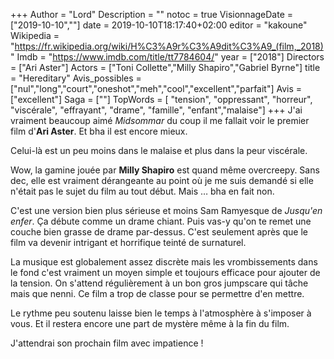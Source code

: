 +++
Author = "Lord"
Description = ""
notoc = true
VisionnageDate = ["2019-10-10",""]
date = 2019-10-10T18:17:40+02:00
editor = "kakoune"
Wikipedia = "https://fr.wikipedia.org/wiki/H%C3%A9r%C3%A9dit%C3%A9_(film,_2018)"
Imdb = "https://www.imdb.com/title/tt7784604/"
year = ["2018"]
Directors = ["Ari Aster"]
Actors = ["Toni Collette","Milly Shapiro","Gabriel Byrne"]
title = "Hereditary"
Avis_possibles = ["nul","long","court","oneshot","meh","cool","excellent","parfait"]
Avis = ["excellent"] 
Saga = [""]
TopWords = [ "tension", "oppressant", "horreur", "viscérale", "effrayant", "drame", "famille", "enfant","malaise"]
+++
J'ai vraiment beaucoup aimé *Midsommar* du coup il me fallait voir le premier film d'**Ari Aster**.
Et bha il est encore mieux.

Celui-là est un peu moins dans le malaise et plus dans la peur viscérale.

Wow, la gamine jouée par **Milly Shapiro** est quand même overcreepy.
Sans dec, elle est vraiment dérangeante au point où je me suis demandé si elle n'était pas le sujet du film au tout début.
Mais … bha en fait non.

C'est une version bien plus sérieuse et moins Sam Ramyesque de *Jusqu'en enfer*.
Ça débute comme un drame chiant.
Puis vas-y qu'on te remet une couche bien grasse de drame par-dessus.
C'est seulement après que le film va devenir intrigant et horrifique teinté de surnaturel.

La musique est globalement assez discrète mais les vrombissements dans le fond c'est vraiment un moyen simple et toujours efficace pour ajouter de la tension.
On s'attend régulièrement à un bon gros jumpscare qui tâche mais que nenni.
Ce film a trop de classe pour se permettre d'en mettre.

Le rythme peu soutenu laisse bien le temps à l'atmosphère à s'imposer à vous.
Et il restera encore une part de mystère même à la fin du film.

J'attendrai son prochain film avec impatience !
